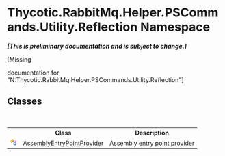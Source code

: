 # Thycotic.RabbitMq.Helper.PSCommands.Utility.Reflection Namespace
 _**\[This is preliminary documentation and is subject to change.\]**_

\[Missing <summary> documentation for "N:Thycotic.RabbitMq.Helper.PSCommands.Utility.Reflection"\]


## Classes
&nbsp;<table><tr><th></th><th>Class</th><th>Description</th></tr><tr><td>![Public class](media/pubclass.gif "Public class")</td><td><a href="T_Thycotic_RabbitMq_Helper_PSCommands_Utility_Reflection_AssemblyEntryPointProvider">AssemblyEntryPointProvider</a></td><td>
Assembly entry point provider</td></tr></table>&nbsp;
